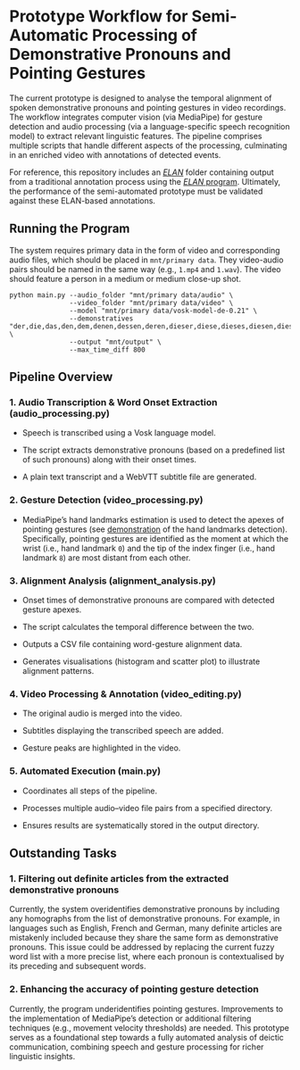 
# Prototype Workflow for Semi-Automatic Processing of Demonstrative Pronouns and Pointing Gestures

The current prototype is designed to analyse the temporal alignment of spoken demonstrative pronouns and pointing gestures in video recordings. The workflow integrates computer vision (via MediaPipe) for gesture detection and audio processing (via a language-specific speech recognition model) to extract relevant linguistic features. The pipeline comprises multiple scripts that handle different aspects of the processing, culminating in an enriched video with annotations of detected events. 

For reference, this repository includes an [*ELAN*](/ELAN) folder containing output from a traditional annotation process using the [*ELAN* program](https://archive.mpi.nl/tla/elan). Ultimately, the performance of the semi-automated prototype must be validated against these ELAN-based annotations.

## Running the Program

The system requires primary data in the form of video and corresponding audio files, which should be placed in `mnt/primary data`. They video-audio pairs should be named in the same way (e.g., `1.mp4` and `1.wav`). The video should feature a person in a medium or medium close-up shot. 

```
python main.py --audio_folder "mnt/primary data/audio" \
               --video_folder "mnt/primary data/video" \
               --model "mnt/primary data/vosk-model-de-0.21" \
               --demonstratives "der,die,das,den,dem,denen,dessen,deren,dieser,diese,dieses,diesen,diesem" \
               --output "mnt/output" \
               --max_time_diff 800
```


## Pipeline Overview

### 1. Audio Transcription & Word Onset Extraction (audio_processing.py)

- Speech is transcribed using a Vosk language model. 

- The script extracts demonstrative pronouns (based on a predefined list of such pronouns) along with their onset times.

- A plain text transcript and a WebVTT subtitle file are generated.

### 2. Gesture Detection (video_processing.py)

- MediaPipe’s hand landmarks estimation is used to detect the apexes of pointing gestures (see [demonstration](https://ai.google.dev/edge/mediapipe/solutions/vision/hand_landmarker) of the hand landmarks detection). Specifically, pointing gestures are identified as the moment at which the wrist (i.e., hand landmark `0`) and the tip of the index finger (i.e., hand landmark `8`) are most distant from each other. 

### 3. Alignment Analysis (alignment_analysis.py)

- Onset times of demonstrative pronouns are compared with detected gesture apexes.

- The script calculates the temporal difference between the two.

- Outputs a CSV file containing word-gesture alignment data.

- Generates visualisations (histogram and scatter plot) to illustrate alignment patterns.

### 4. Video Processing & Annotation (video_editing.py)

- The original audio is merged into the video.

- Subtitles displaying the transcribed speech are added.

- Gesture peaks are highlighted in the video.

### 5. Automated Execution (main.py)

- Coordinates all steps of the pipeline.

- Processes multiple audio–video file pairs from a specified directory.

- Ensures results are systematically stored in the output directory.


## Outstanding Tasks

### 1. Filtering out definite articles from the extracted demonstrative pronouns

Currently, the system overidentifies demonstrative pronouns by including any homographs from the list of demonstrative pronouns. For example, in languages such as English, French and German, many definite articles are mistakenly included because they share the same form as demonstrative pronouns. This issue could be addressed by replacing the current fuzzy word list with a more precise list, where each pronoun is contextualised by its preceding and subsequent words.

### 2. Enhancing the accuracy of pointing gesture detection

Currently, the program underidentifies pointing gestures. Improvements to the implementation of MediaPipe’s detection or additional filtering techniques (e.g., movement velocity thresholds) are needed.
This prototype serves as a foundational step towards a fully automated analysis of deictic communication, combining speech and gesture processing for richer linguistic insights.







